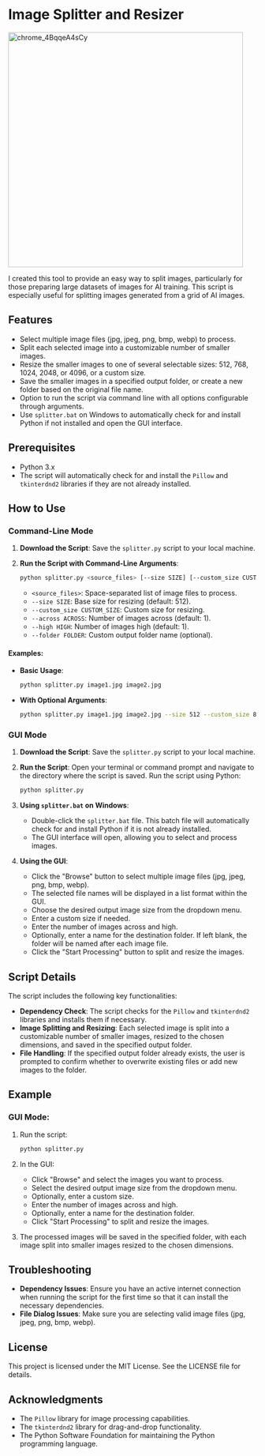 # Image Splitter and Resizer

<img width="476" alt="chrome_4BqqeA4sCy" src="https://github.com/Xerophayze/splitter/assets/113407496/5b2c1590-c461-4558-8f41-71bc8ee53dd6">

I created this tool to provide an easy way to split images, particularly for those preparing large datasets of images for AI training. This script is especially useful for splitting images generated from a grid of AI images.

## Features

- Select multiple image files (jpg, jpeg, png, bmp, webp) to process.
- Split each selected image into a customizable number of smaller images.
- Resize the smaller images to one of several selectable sizes: 512, 768, 1024, 2048, or 4096, or a custom size.
- Save the smaller images in a specified output folder, or create a new folder based on the original file name.
- Option to run the script via command line with all options configurable through arguments.
- Use `splitter.bat` on Windows to automatically check for and install Python if not installed and open the GUI interface.

## Prerequisites

- Python 3.x
- The script will automatically check for and install the `Pillow` and `tkinterdnd2` libraries if they are not already installed.

## How to Use

### Command-Line Mode

1. **Download the Script**: Save the `splitter.py` script to your local machine.

2. **Run the Script with Command-Line Arguments**:
    ```sh
    python splitter.py <source_files> [--size SIZE] [--custom_size CUSTOM_SIZE] [--across ACROSS] [--high HIGH] [--folder FOLDER]
    ```
    - `<source_files>`: Space-separated list of image files to process.
    - `--size SIZE`: Base size for resizing (default: 512).
    - `--custom_size CUSTOM_SIZE`: Custom size for resizing.
    - `--across ACROSS`: Number of images across (default: 1).
    - `--high HIGH`: Number of images high (default: 1).
    - `--folder FOLDER`: Custom output folder name (optional).

#### Examples:
- **Basic Usage**:
    ```sh
    python splitter.py image1.jpg image2.jpg
    ```
- **With Optional Arguments**:
    ```sh
    python splitter.py image1.jpg image2.jpg --size 512 --custom_size 800 --across 2 --high 3 --folder custom_folder
    ```

### GUI Mode

1. **Download the Script**: Save the `splitter.py` script to your local machine.

2. **Run the Script**: Open your terminal or command prompt and navigate to the directory where the script is saved. Run the script using Python:
    ```sh
    python splitter.py
    ```

3. **Using `splitter.bat` on Windows**:
    - Double-click the `splitter.bat` file. This batch file will automatically check for and install Python if it is not already installed.
    - The GUI interface will open, allowing you to select and process images.

4. **Using the GUI**:
    - Click the "Browse" button to select multiple image files (jpg, jpeg, png, bmp, webp).
    - The selected file names will be displayed in a list format within the GUI.
    - Choose the desired output image size from the dropdown menu.
    - Enter a custom size if needed.
    - Enter the number of images across and high.
    - Optionally, enter a name for the destination folder. If left blank, the folder will be named after each image file.
    - Click the "Start Processing" button to split and resize the images.

## Script Details

The script includes the following key functionalities:

- **Dependency Check**: The script checks for the `Pillow` and `tkinterdnd2` libraries and installs them if necessary.
- **Image Splitting and Resizing**: Each selected image is split into a customizable number of smaller images, resized to the chosen dimensions, and saved in the specified output folder.
- **File Handling**: If the specified output folder already exists, the user is prompted to confirm whether to overwrite existing files or add new images to the folder.

## Example

### GUI Mode:

1. Run the script:
    ```sh
    python splitter.py
    ```

2. In the GUI:
    - Click "Browse" and select the images you want to process.
    - Select the desired output image size from the dropdown menu.
    - Optionally, enter a custom size.
    - Enter the number of images across and high.
    - Optionally, enter a name for the destination folder.
    - Click "Start Processing" to split and resize the images.

3. The processed images will be saved in the specified folder, with each image split into smaller images resized to the chosen dimensions.

## Troubleshooting

- **Dependency Issues**: Ensure you have an active internet connection when running the script for the first time so that it can install the necessary dependencies.
- **File Dialog Issues**: Make sure you are selecting valid image files (jpg, jpeg, png, bmp, webp).

## License

This project is licensed under the MIT License. See the LICENSE file for details.

## Acknowledgments

- The `Pillow` library for image processing capabilities.
- The `tkinterdnd2` library for drag-and-drop functionality.
- The Python Software Foundation for maintaining the Python programming language.
